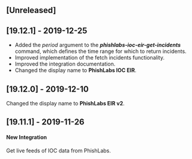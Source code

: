 ## [Unreleased]


## [19.12.1] - 2019-12-25
  - Added the *period* argument to the ***phishlabs-ioc-eir-get-incidents*** command, which defines the time range for which to return incidents.
  - Improved implementation of the fetch incidents functionality.
  - Improved the integration documentation.
  - Changed the display name to **PhishLabs IOC EIR**.

## [19.12.0] - 2019-12-10
Changed the display name to **PhishLabs EIR v2**.

## [19.11.1] - 2019-11-26
#### New Integration
Get live feeds of IOC data from PhishLabs.
